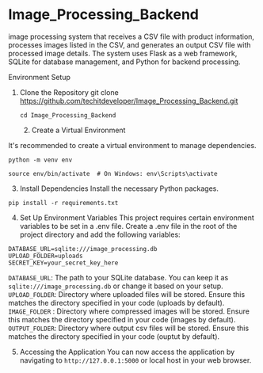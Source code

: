# Image_Processing_Backend
image processing system that receives a CSV file with product information, processes images listed in the CSV, and generates an output CSV file with processed image details. The system uses Flask as a web framework, SQLite for database management, and Python for backend processing.


Environment Setup
1. Clone the Repository
   git clone https://github.com/techitdeveloper/Image_Processing_Backend.git
   
   ```cd Image_Processing_Backend```

   2. Create a Virtual Environment


It's recommended to create a virtual environment to manage dependencies.

```python -m venv env```

```source env/bin/activate  # On Windows: env\Scripts\activate```

3. Install Dependencies
Install the necessary Python packages.

```pip install -r requirements.txt```

4. Set Up Environment Variables
This project requires certain environment variables to be set in a .env file. Create a .env file in the root of the project directory and add the following variables:
```# .env file
DATABASE_URL=sqlite:///image_processing.db
UPLOAD_FOLDER=uploads
SECRET_KEY=your_secret_key_here
```

```DATABASE_URL```: The path to your SQLite database. You can keep it as ```sqlite:///image_processing.db``` or change it based on your setup.
```UPLOAD_FOLDER```: Directory where uploaded files will be stored. Ensure this matches the directory specified in your code (uploads by default).
```IMAGE_FOLDER``` : Directory where compressed images will be stored. Ensure this matches the directory specified in your code (images by default).
```OUTPUT_FOLDER```: Directory where output csv files will be stored. Ensure this matches the directory specified in your code (ouptut by default).

5. Accessing the Application
You can now access the application by navigating to ```http://127.0.0.1:5000``` or local host in your web browser.
